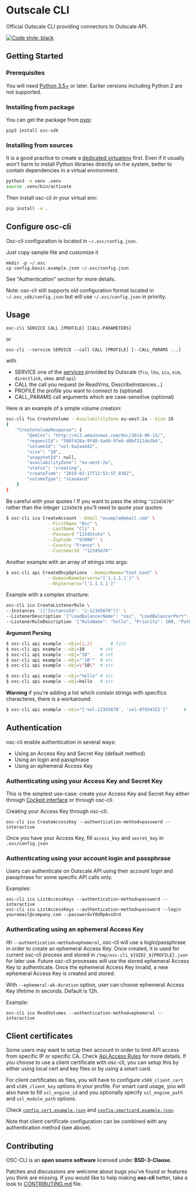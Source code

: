 # Outscale CLI

Official Outscale CLI providing connectors to Outscale API.

[![Code style: black](https://img.shields.io/badge/code%20style-black-000000.svg)](https://github.com/psf/black)

## Getting Started

### Prerequisites

You will need [Python 3.5+](https://www.python.org/) or later. Earlier versions including Python 2 are not supported.

### Installing from package

You can get the package from [pypi](https://pypi.org/project/osc-sdk/):
```
pip3 install osc-sdk
```

### Installing from sources

It is a good practice to create a [dedicated virtualenv](https://virtualenv.pypa.io/en/latest/) first. Even if it usually won't harm to install Python libraries directly on the system, better to contain dependencies in a virtual environment.

```bash
python3 -m venv .venv
source .venv/bin/activate
```

Then install osc-cli in your virtual env:
```bash
pip install -e .
```

## Configure osc-cli

Osc-cli configuration is located in `~/.osc/config.json`.

Just copy sample file and customize it
```
mkdir -p ~/.osc
cp config.basic.example.json ~/.osc/config.json
```

See "Authentication" section for more details.

Note: osc-cli still supports old configuration format located in `~/.osc_sdk/config.json` but will use `~/.osc/config.json` in priority.

## Usage

```
osc-cli SERVICE CALL [PROFILE] [CALL-PARAMETERS]
```
or
```
osc-cli --service SERVICE --call CALL [PROFILE] [--CALL_PARAMS ...]
```
with
* SERVICE one of the [services](http://docs.outscale.com) provided by Outscale (`fcu`, `lbu`, `icu`, `eim`, `directlink`, `okms` and `api`)
* CALL the call you request (ie ReadVms, DescribeInstances...)
* PROFILE the profile you want to connect to (optional)
* CALL_PARAMS call arguments which are case-sensitive (optional)


Here is an example of a simple volume creation:
```bash
osc-cli fcu CreateVolume --AvailabilityZone eu-west-2a --Size 10
{
    "CreateVolumeResponse": {
        "@xmlns": "http://ec2.amazonaws.com/doc/2014-06-15/",
        "requestId": "508f428a-9fd8-4a49-9fe6-d0bf311de3b4",
        "volumeId": "vol-6a2aa442",
        "size": "10",
        "snapshotId": null,
        "availabilityZone": "eu-west-2a",
        "status": "creating",
        "createTime": "2019-01-17T12:53:57.836Z",
        "volumeType": "standard"
    }
}
```

Be careful with your quotes ! If you want to pass the string `"12345678"` rather than the integer `12345678` you'll need to quote your quotes:
```bash
$ osc-cli icu CreateAccount --Email "example@email.com" \
			    --FirstName "Osc" \
			    --LastName "Cli" \
			    --Password "12345toto" \
			    --ZipCode '"92000"' \
			    --Country "France" \
			    --CustomerId '"12345678"'
```

Another example with an array of strings into args:
```bash
$ osc-cli api CreateDhcpOptions --DomainName="toot.toot" \
				--DomainNameServers="['1.1.1.1']" \
				--NtpServers="['1.1.1.1']"
```

Example with a complex structure:
```bash
osc-cli icu CreateListenerRule \
--Instances '[{"InstanceId": "i-12345678"}]' \
--ListenerDescription '{"LoadBalancerName": "osc", "LoadBalancerPort": 80}'
--ListenerRuleDescription '{"RuleName": "hello", "Priority": 100, "PathPattern": "/"}'
```

**Argument Parsing**
```bash
$ osc-cli api example --obj=[1,2]    	# list
$ osc-cli api example --obj=10		# int
$ osc-cli api example --obj="10"	# int
$ osc-cli api example --obj="'10'"	# str
$ osc-cli api example --obj=\"10\"	# str

$ osc-cli api example --obj="hello"	# str
$ osc-cli api example --obj=hello	# str
```
**Warning** if you're adding a list which contain strings with specifics characteres, there is a workaround:
```bash
$ osc-cli api example --obj="['vol-12345678', 'vol-87654322']"    	# list
```

## Authentication

osc-cli enable authentication in several ways:
- Using an Access Key and Secret Key (default method)
- Using an login and passphrase
- Using an ephemeral Access Key

### Authenticating using your Access Key and Secret Key

This is the simplest use-case: create your Access Key and Secret Key either through [Cockpit interface](https://cockpit.outscale.com/) or through osc-cli.

Creating your Access Key through osc-cli:
```
osc-cli icu CreateAccessKey --authentication-method=password --interactive
```

Once you have your Access Key, fill `access_key` and `secret_key` in `.osc/config.json`

### Authenticating using your account login and passphrase

Users can authenticate on Outscale API using their account login and passphrase for some specific API calls only.

Examples:
```
osc-cli icu ListAccessKeys --authentication-method=password --interactive
osc-cli icu ListAccessKeys --authentication-method=password --login youremail@company.com --password=Y0URpAssOrd
```

### Authenticating using an ephemeral Access Key

ith `--authentication-method=ephemeral`, osc-cli will use a login/passphrase in order to create an ephemeral Access Key.
Once created, it is used for current osc-cli process and stored in `/tmp/osc-cli_${UID}_${PROFILE}.json` for later use.
Future osc-cli processes will use the stored ephemeral Access Key to authenticate.
Once the ephemeral Access Key invalid, a new ephemeral Access Key is created and stored.

With `--ephemeral-ak-duration` option, user can choose ephemeral Access Key lifetime in seconds. Default is 12h.

Example:
```
osc-cli icu ReadVolumes --authentication-method=ephemeral --interactive
```
## Client certificates

Some users may want to setup their account in order to limit API access from specific IP or specific CA. Check [Api Access Rules](https://wiki.outscale.net/display/EN/About+API+Access+Rules) for more details. If you choose to use a client certificate with osc-cli, you can setup this by either using local cert and key files or by using a smart card.

For client certificates as files, you will have to configure `x509_client_cert` and `x509_client_key` options in your profile. For smart card usage, you will also have to fill `ssl_engine_id` and you optionally specify `ssl_engine_path` and `ssl_module_path` options.

Check [`config.cert.example.json`](config.cert.example.json) and [`config.smartcard.example.json`](config.smartcard.example.json).

Note that client certificate configuration can be combined with any authentication method (see above).

## Contributing
OSC-CLI is an **open source software** licensed under **BSD-3-Clause.**

Patches and discussions are welcome about bugs you've found or features you think are missing. If you would like to help making **osc-cli** better, take a look to [CONTRIBUTING.md](https://github.com/outscale/osc-cli/blob/master/CONTRIBUTING.md) file.
